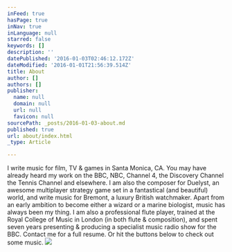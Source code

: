 ```yaml
---
inFeed: true
hasPage: true
inNav: true
inLanguage: null
starred: false
keywords: []
description: ''
datePublished: '2016-01-03T02:46:12.172Z'
dateModified: '2016-01-01T21:56:39.514Z'
title: About
author: []
authors: []
publisher:
  name: null
  domain: null
  url: null
  favicon: null
sourcePath: _posts/2016-01-03-about.md
published: true
url: about/index.html
_type: Article

---
```

I write music for film, TV & games in Santa Monica, CA. You may have already heard my work on the BBC, NBC, Channel 4, the Discovery Channel the Tennis Channel and elsewhere. I am also the composer for Duelyst, an awesome multiplayer strategy game set in a fantastical (and beautiful) world, and write music for Bremont, a luxury British watchmaker.
Apart from an early ambition to become either a wizard or a marine biologist, music has always been my thing. I am also a professional flute player, trained at the Royal College of Music in London (in both flute & composition), and spent seven years presenting & producing a specialist music radio show for the BBC.
Contact me for a full resume. Or hit the buttons below to check out some music.
![](https://the-grid-user-content.s3-us-west-2.amazonaws.com/016161a6-c55f-4120-8d73-9d762173cc56.jpg)